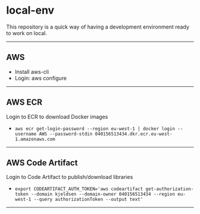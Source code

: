# local-env

This repository is a quick way of having a development environment ready to work on local.

---

## AWS 
- Install aws-cli
- Login: aws configure

---

## AWS ECR

Login to ECR to download Docker images
- `aws ecr get-login-password --region eu-west-1 | docker login --username AWS --password-stdin 040156513434.dkr.ecr.eu-west-1.amazonaws.com`

---

## AWS Code Artifact

Login to Code Artifact to publish/download libraries
- `export CODEARTIFACT_AUTH_TOKEN='aws codeartifact get-authorization-token --domain kjeldsen --domain-owner 040156513434 --region eu-west-1 --query authorizationToken --output text'`

---
